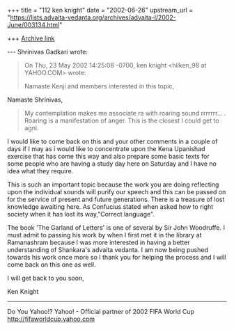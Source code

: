 +++
title = "112 ken knight"
date = "2002-06-26"
upstream_url = "https://lists.advaita-vedanta.org/archives/advaita-l/2002-June/003134.html"

+++
[Archive link](https://lists.advaita-vedanta.org/archives/advaita-l/2002-June/003134.html)

--- Shrinivas Gadkari <sgadkari2001 at YAHOO.COM> wrote:
> On Thu, 23 May 2002 14:25:08 -0700, ken knight
> <hilken_98 at YAHOO.COM> wrote:
>
> Namaste Kenji and members interested in this topic,
>
Namaste Shrinivas,

> My contemplation makes me associate ra with roaring
> sound rrrrrrr... . Roaring is a manifestation of
> anger.
> This is the closest I could get to agni.

I would like to come back on this and your other
comments in a couple of days if I may as i would like
to concentrate upon the Kena Upanishad exercise that
has come this way and also prepare some basic texts
for some people who are having a study day here on
Saturday and I have no idea what they require.

This is such an important topic because the work you
are doing reflecting upon the individual sounds will
purify our speech and this can be passed on for the
service of present and future generations. There is a
treasure of lost knowledge awaiting here. As Confucius
stated when asked how to right society when it has
lost its way,"Correct language".

The book 'The Garland of Letters' is one of several by
Sir John Woodruffe.  I must admit to passing his work
by when I first met it in the library at Ramanashram
because I was more interested in having a better
understanding of Shankara's advaita vedanta. I am now
being pushed towards his work once more so I thank you
for helping the process and I will come back on this
one as well.

I will get back to you soon,

Ken Knight

__________________________________________________
Do You Yahoo!?
Yahoo! - Official partner of 2002 FIFA World Cup
http://fifaworldcup.yahoo.com

